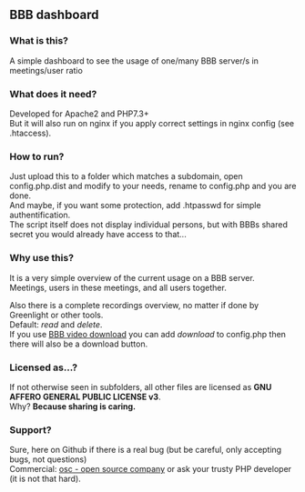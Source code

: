 ## BBB dashboard

### What is this?
A simple dashboard to see the usage of one/many BBB server/s in meetings/user ratio

### What does it need?
Developed for Apache2 and PHP7.3+\
But it will also run on nginx if you apply correct settings in nginx config (see .htaccess).

### How to run?
Just upload this to a folder which matches a subdomain, open config.php.dist and modify to your needs, rename to config.php and you are done.\
And maybe, if you want some protection, add .htpasswd for simple authentification.\
The script itself does not display individual persons, but with BBBs shared secret you would already have access to that...

### Why use this?
It is a very simple overview of the current usage on a BBB server.\
Meetings, users in these meetings, and all users together.

Also there is a complete recordings overview, no matter if done by Greenlight or other tools.\
Default: *read* and *delete*.\
If you use [BBB video download](https://github.com/tilmanmoser/bbb-video-download) you can add *download* to config.php then there will also be a download button.

### Licensed as...?
If not otherwise seen in subfolders, all other files are licensed as **GNU AFFERO GENERAL PUBLIC LICENSE v3**.\
Why? **Because sharing is caring.**

### Support?
Sure, here on Github if there is a real bug (but be careful, only accepting bugs, not questions)\
Commercial: [osc - open source company](https://www.open-source-company.de) or ask your trusty PHP developer (it is not that hard).

